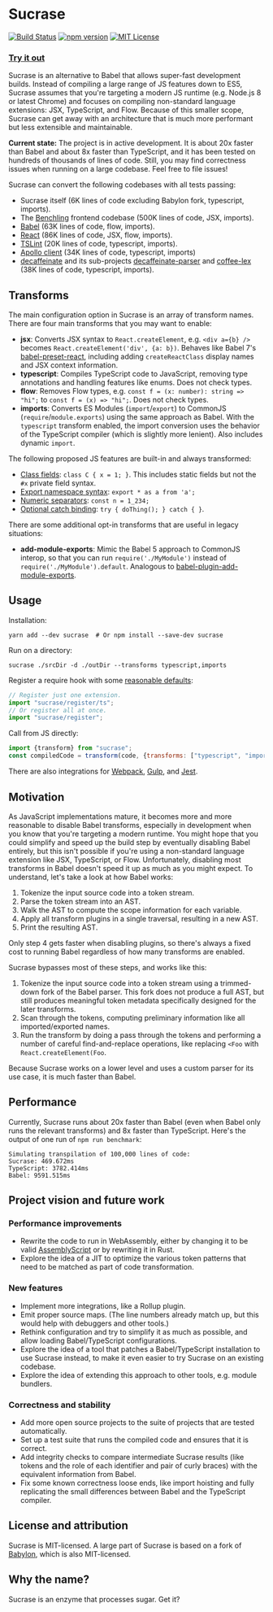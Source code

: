 # Sucrase

[![Build Status](https://travis-ci.org/alangpierce/sucrase.svg?branch=master)](https://travis-ci.org/alangpierce/sucrase)
[![npm version](https://badge.fury.io/js/sucrase.svg)](https://www.npmjs.com/package/sucrase)
[![MIT License](https://img.shields.io/npm/l/express.svg?maxAge=2592000)](LICENSE)


### [Try it out](https://sucrase.io)

Sucrase is an alternative to Babel that allows super-fast development builds.
Instead of compiling a large range of JS features down to ES5, Sucrase assumes
that you're targeting a modern JS runtime (e.g. Node.js 8 or latest Chrome) and
focuses on compiling non-standard language extensions: JSX, TypeScript, and
Flow. Because of this smaller scope, Sucrase can get away with an architecture
that is much more performant but less extensible and maintainable.

**Current state:** The project is in active development. It is about 20x faster
than Babel and about 8x faster than TypeScript, and it has been tested on
hundreds of thousands of lines of code. Still, you may find correctness issues
when running on a large codebase. Feel free to file issues!

Sucrase can convert the following codebases with all tests passing:
* Sucrase itself (6K lines of code excluding Babylon fork, typescript, imports).
* The [Benchling](https://benchling.com/) frontend codebase
  (500K lines of code, JSX, imports).
* [Babel](https://github.com/babel/babel) (63K lines of code, flow, imports).
* [React](https://github.com/facebook/react) (86K lines of code, JSX, flow,
  imports).
* [TSLint](https://github.com/palantir/tslint) (20K lines of code, typescript,
  imports).
* [Apollo client](https://github.com/apollographql/apollo-client) (34K lines of
  code, typescript, imports)
* [decaffeinate](https://github.com/decaffeinate/decaffeinate) and its
  sub-projects [decaffeinate-parser](https://github.com/decaffeinate/decaffeinate-parser)
  and [coffee-lex](https://github.com/decaffeinate/coffee-lex)
  (38K lines of code, typescript, imports).

## Transforms

The main configuration option in Sucrase is an array of transform names. There
are four main transforms that you may want to enable:
* **jsx**: Converts JSX syntax to `React.createElement`, e.g. `<div a={b} />`
  becomes `React.createElement('div', {a: b})`. Behaves like Babel 7's
  [babel-preset-react](https://github.com/babel/babel/tree/master/packages/babel-preset-react),
  including adding `createReactClass` display names and JSX context information.
* **typescript**: Compiles TypeScript code to JavaScript, removing type
  annotations and handling features like enums. Does not check types.
* **flow**:  Removes Flow types, e.g. `const f = (x: number): string => "hi";`
  to `const f = (x) => "hi";`. Does not check types.
* **imports**: Converts ES Modules (`import`/`export`) to CommonJS
  (`require`/`module.exports`) using the same approach as Babel. With the
  `typescript` transform enabled, the import conversion uses the behavior of the
  TypeScript compiler (which is slightly more lenient). Also includes dynamic
  `import`.

The following proposed JS features are built-in and always transformed:
* [Class fields](https://github.com/tc39/proposal-class-fields): `class C { x = 1; }`.
  This includes static fields but not the `#x` private field syntax.
* [Export namespace syntax](https://github.com/tc39/proposal-export-ns-from):
  `export * as a from 'a';`
* [Numeric separators](https://github.com/tc39/proposal-numeric-separator):
  `const n = 1_234;`
* [Optional catch binding](https://github.com/tc39/proposal-optional-catch-binding):
  `try { doThing(); } catch { }`.

There are some additional opt-in transforms that are useful in legacy situations:
* **add-module-exports**: Mimic the Babel 5 approach to CommonJS interop, so that
  you can run `require('./MyModule')` instead of `require('./MyModule').default`.
  Analogous to
  [babel-plugin-add-module-exports](https://github.com/59naga/babel-plugin-add-module-exports).

## Usage

Installation:

```
yarn add --dev sucrase  # Or npm install --save-dev sucrase
```

Run on a directory:

```
sucrase ./srcDir -d ./outDir --transforms typescript,imports
```

Register a require hook with some [reasonable defaults](src/register.ts):

```js
// Register just one extension.
import "sucrase/register/ts";
// Or register all at once.
import "sucrase/register";
```

Call from JS directly:

```js
import {transform} from "sucrase";
const compiledCode = transform(code, {transforms: ["typescript", "imports"]});
```

There are also integrations for
[Webpack](https://github.com/alangpierce/sucrase/tree/master/integrations/webpack-loader),
[Gulp](https://github.com/alangpierce/sucrase/tree/master/integrations/gulp-plugin),
and [Jest](https://github.com/alangpierce/sucrase/tree/master/integrations/jest-plugin).

## Motivation

As JavaScript implementations mature, it becomes more and more reasonable to
disable Babel transforms, especially in development when you know that you're
targeting a modern runtime. You might hope that you could simplify and speed up
the build step by eventually disabling Babel entirely, but this isn't possible
if you're using a non-standard language extension like JSX, TypeScript, or Flow.
Unfortunately, disabling most transforms in Babel doesn't speed it up as much as
you might expect. To understand, let's take a look at how Babel works:

1. Tokenize the input source code into a token stream.
2. Parse the token stream into an AST.
3. Walk the AST to compute the scope information for each variable.
4. Apply all transform plugins in a single traversal, resulting in a new AST.
5. Print the resulting AST.

Only step 4 gets faster when disabling plugins, so there's always a fixed cost
to running Babel regardless of how many transforms are enabled.

Sucrase bypasses most of these steps, and works like this:
1. Tokenize the input source code into a token stream using a trimmed-down fork
   of the Babel parser. This fork does not produce a full AST, but still
   produces meaningful token metadata specifically designed for the later
   transforms.
2. Scan through the tokens, computing preliminary information like all
   imported/exported names.
3. Run the transform by doing a pass through the tokens and performing a number
   of careful find-and-replace operations, like replacing `<Foo` with
   `React.createElement(Foo`.

Because Sucrase works on a lower level and uses a custom parser for its use
case, it is much faster than Babel.

## Performance

Currently, Sucrase runs about 20x faster than Babel (even when Babel only runs
the relevant transforms) and 8x faster than TypeScript. Here's the output of
one run of `npm run benchmark`:

```
Simulating transpilation of 100,000 lines of code:
Sucrase: 469.672ms
TypeScript: 3782.414ms
Babel: 9591.515ms
```

## Project vision and future work

### Performance improvements

* Rewrite the code to run in WebAssembly, either by changing it to be valid
  [AssemblyScript](https://github.com/AssemblyScript/assemblyscript) or by
  rewriting it in Rust.
* Explore the idea of a JIT to optimize the various token patterns that need to
  be matched as part of code transformation.

### New features

* Implement more integrations, like a Rollup plugin.
* Emit proper source maps. (The line numbers already match up, but this would
  help with debuggers and other tools.)
* Rethink configuration and try to simplify it as much as possible, and allow
  loading Babel/TypeScript configurations.
* Explore the idea of a tool that patches a Babel/TypeScript installation to
  use Sucrase instead, to make it even easier to try Sucrase on an existing
  codebase.
* Explore the idea of extending this approach to other tools, e.g. module
  bundlers.

### Correctness and stability

* Add more open source projects to the suite of projects that are tested
  automatically.
* Set up a test suite that runs the compiled code and ensures that it is
  correct.
* Add integrity checks to compare intermediate Sucrase results (like tokens and
  the role of each identifier and pair of curly braces) with the equivalent
  information from Babel.
* Fix some known correctness loose ends, like import hoisting and fully
  replicating the small differences between Babel and the TypeScript compiler.

## License and attribution

Sucrase is MIT-licensed. A large part of Sucrase is based on a fork of
[Babylon](https://github.com/babel/babel/tree/master/packages/babylon), which is
also MIT-licensed.

## Why the name?

Sucrase is an enzyme that processes sugar. Get it?
